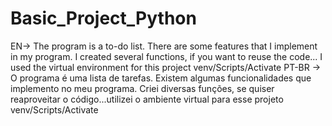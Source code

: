 # Basic_Project_Python
EN-> The program is a to-do list. There are some features that I implement in my program. I created several functions, if you want to reuse the code... I used the virtual environment for this project
venv/Scripts/Activate
PT-BR -> O programa é uma lista de tarefas. Existem algumas funcionalidades que implemento no meu programa. Criei diversas funções, se quiser reaproveitar o código...utilizei o ambiente virtual para esse projeto
venv/Scripts/Activate
